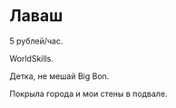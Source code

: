 # Лаваш

5 рублей/час.

WorldSkills.

Детка, не мешай Big Bon.

Покрыла города и мои стены в подвале.

